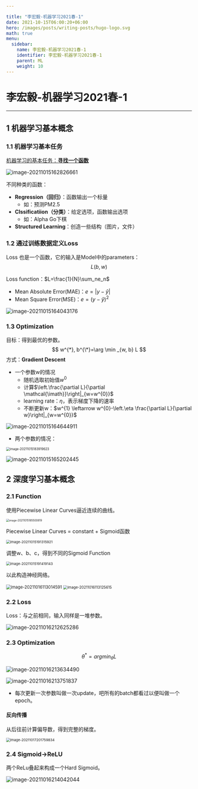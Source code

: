 ```yaml
---

title: "李宏毅-机器学习2021春-1"
date: 2021-10-15T06:00:20+06:00
hero: /images/posts/writing-posts/hugo-logo.svg
math: true
menu:
  sidebar:
    name: 李宏毅-机器学习2021春-1
    identifier: 李宏毅-机器学习2021春-1
    parent: ML
    weight: 10
---
```


# 李宏毅-机器学习2021春-1

---

## 1 机器学习基本概念

### 1.1 机器学习基本任务

<u>机器学习的基本任务：**寻找一个函数**</u>

![image-20211015162826661](/images/posts/ML/image-20211015162826661.png)

不同种类的函数：

* **Regression（回归）**：函数输出一个标量
  * 如：预测PM2.5
* **Clssificatiion（分类）**：给定选项，函数输出选项
  * 如：Alpha Go下棋
* **Structured Learning**：创造一些结构（图片，文件）

### 1.2 通过训练数据定义Loss

Loss 也是一个函数，它的输入是Model中的parameters：
$$
L(b,w)
$$

Loss function：$L=\frac{1}{N}\sum_ne_n$

* Mean Absolute Error(MAE)：$e=|y-\hat{y}|$
* Mean Square Error(MSE)：$e=(y-\hat{y})^2$

![image-20211015164043176](/images/posts/ML/image-20211015164043176.png)

### 1.3 Optimization

目标：得到最优的参数。
$$
w^{*}, b^{\*}=\arg \min _{w, b} L
$$
方式：**Gradient Descent**

* 一个参数w的情况
  * 随机选取初始值$w^0$
  * 计算$\left.\frac{\partial L}{\partial \mathcal{\imath}}\right|_{w=w^{0}}$
  * learning rate：$\eta$，表示梯度下降的速率
  * 不断更新w：$w^{1} \leftarrow w^{0}-\left.\eta \frac{\partial L}{\partial w}\right|_{w=w^{0}}$

![image-20211015164644911](/images/posts/ML/image-20211015164644911.png)

* 两个参数的情况：

<img src="/images/posts/ML/image-20211015183919623.png" alt="image-20211015183919623" style="zoom:60%;" />

![image-20211015165202445](/images/posts/ML/image-20211015165202445.png)

## 2 深度学习基本概念

### 2.1 Function

使用Piecewise Linear Curves逼近连续的曲线。

<img src="/images/posts/ML/image-20211015185500819.png" alt="image-20211015185500819" style="zoom:50%;" />

Piecewise Linear Curves = constant  + Sigmoid函数

 <img src="/images/posts/ML/image-20211015191315921.png" alt="image-20211015191315921" style="zoom:67%;" />

调整w、b、c，得到不同的Sigmoid Function

<img src="/images/posts/ML/image-20211015191419143.png" alt="image-20211015191419143" style="zoom:67%;" /> 

以此构造神经网络。

<img src="/images/posts/ML/image-20211016113014591.png" alt="image-20211016113014591" style="zoom:80%;" />

<img src="/images/posts/ML/image-20211016113125615.png" alt="image-20211016113125615" style="zoom:70%;" /> 

### 2.2 Loss

Loss：与之前相同，输入同样是一堆参数。

![image-20211016212625286](/images/posts/ML/image-20211016212625286.png)

### 2.3 Optimization

$$
\theta^*=arg min_\theta L
$$

![image-20211016213634490](/images/posts/ML/image-20211016213634490.png)

![image-20211016213751837](/images/posts/ML/image-20211016213751837.png)

* 每次更新一次参数叫做一次update，吧所有的batch都看过以便叫做一个epoch。

#### 反向传播

从后往前计算偏导数，得到完整的梯度。

<img src="/images/posts/ML/image-20211017201759834.png" alt="image-20211017201759834" style="zoom:67%;" /> 

### 2.4 Sigmoid->ReLU

两个ReLu叠起来构成一个Hard Sigmoid。

![image-20211016214042044](/images/posts/ML/image-20211016214042044.png)

